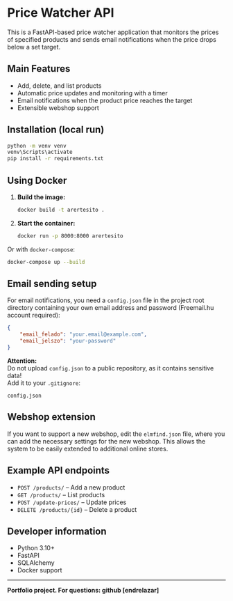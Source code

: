 # Price Watcher API

This is a FastAPI-based price watcher application that monitors the prices of specified products and sends email notifications when the price drops below a set target.

## Main Features

- Add, delete, and list products
- Automatic price updates and monitoring with a timer
- Email notifications when the product price reaches the target
- Extensible webshop support

## Installation (local run)

```bash
python -m venv venv
venv\Scripts\activate
pip install -r requirements.txt
```

## Using Docker

1. **Build the image:**
   ```bash
   docker build -t arertesito .
   ```

2. **Start the container:**
   ```bash
   docker run -p 8000:8000 arertesito
   ```

Or with `docker-compose`:
   ```bash
   docker-compose up --build
   ```

## Email sending setup

For email notifications, you need a `config.json` file in the project root directory containing your own email address and password (Freemail.hu account required):

```json
{
    "email_felado": "your.email@example.com",
    "email_jelszo": "your-password"
}
```

**Attention:**  
Do not upload `config.json` to a public repository, as it contains sensitive data!  
Add it to your `.gitignore`:

```
config.json
```

## Webshop extension

If you want to support a new webshop, edit the `elmfind.json` file, where you can add the necessary settings for the new webshop. This allows the system to be easily extended to additional online stores.

## Example API endpoints

- `POST /products/` – Add a new product
- `GET /products/` – List products
- `POST /update-prices/` – Update prices
- `DELETE /products/{id}` – Delete a product

## Developer information

- Python 3.10+
- FastAPI
- SQLAlchemy
- Docker support

---

**Portfolio project. For questions: github [endrelazar]**